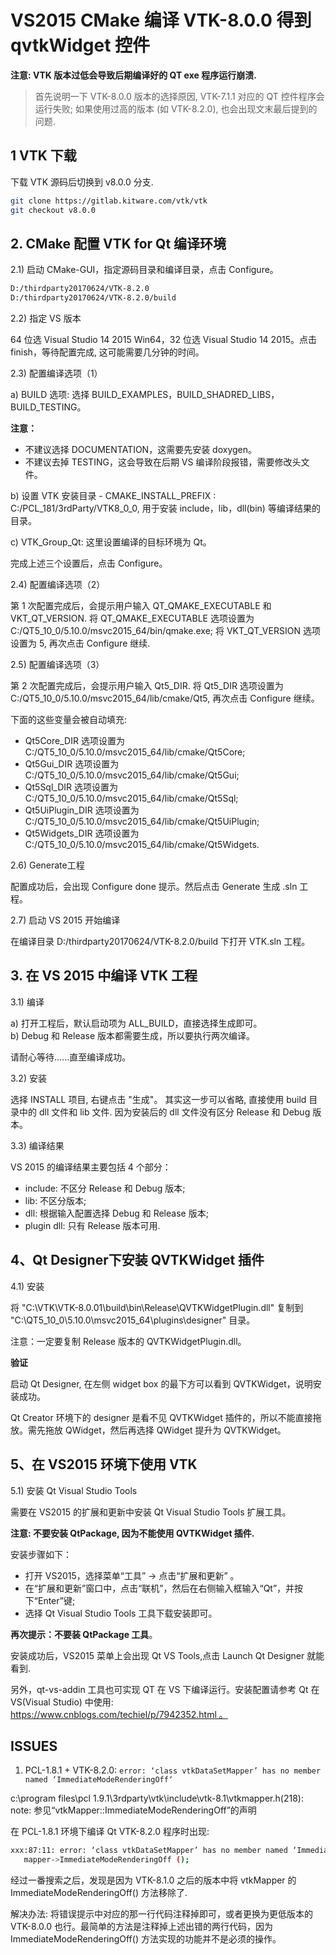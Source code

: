# VS2015 CMake 编译 VTK-8.0.0 得到 qvtkWidget 控件  

**注意: VTK 版本过低会导致后期编译好的 QT exe 程序运行崩溃.**  

> 首先说明一下 VTK-8.0.0 版本的选择原因, VTK-7.1.1 对应的 QT 控件程序会运行失败; 如果使用过高的版本 (如 VTK-8.2.0), 也会出现文末最后提到的问题.   

## 1 VTK 下载

下载 VTK 源码后切换到 v8.0.0 分支.  

```bash
git clone https://gitlab.kitware.com/vtk/vtk
git checkout v8.0.0
```

## 2. CMake 配置 VTK for Qt 编译环境  

2.1) 启动 CMake-GUI，指定源码目录和编译目录，点击 Configure。  

```bash
D:/thirdparty20170624/VTK-8.2.0  
D:/thirdparty20170624/VTK-8.2.0/build  
```

2.2) 指定 VS 版本  

64 位选 Visual Studio 14 2015 Win64，32 位选 Visual Studio 14 2015。点击 finish，等待配置完成, 这可能需要几分钟的时间。  


2.3) 配置编译选项（1）  

a) BUILD 选项: 选择 BUILD_EXAMPLES，BUILD_SHADRED_LIBS，BUILD_TESTING。  

**注意：**  

- 不建议选择 DOCUMENTATION，这需要先安装 doxygen。  
- 不建议去掉 TESTING，这会导致在后期 VS 编译阶段报错，需要修改头文件。  

b) 设置 VTK 安装目录 - CMAKE_INSTALL_PREFIX : C:/PCL_181/3rdParty/VTK8_0_0, 用于安装 include，lib，dll(bin) 等编译结果的目录。  

c) VTK_Group_Qt: 这里设置编译的目标环境为 Qt。  
 
完成上述三个设置后，点击 Configure。  

2.4) 配置编译选项（2）  

第 1 次配置完成后，会提示用户输入 QT_QMAKE_EXECUTABLE 和 VKT_QT_VERSION. 将 QT_QMAKE_EXECUTABLE 选项设置为 C:/QT5_10_0/5.10.0/msvc2015_64/bin/qmake.exe; 将 VKT_QT_VERSION 选项设置为 5, 再次点击 Configure 继续.  

2.5) 配置编译选项（3）
 
第 2 次配置完成后，会提示用户输入 Qt5_DIR. 将 Qt5_DIR 选项设置为 C:/QT5_10_0/5.10.0/msvc2015_64/lib/cmake/Qt5, 再次点击 Configure 继续。

下面的这些变量会被自动填充:  

- Qt5Core_DIR 选项设置为  C:/QT5_10_0/5.10.0/msvc2015_64/lib/cmake/Qt5Core;  
- Qt5Gui_DIR 选项设置为  C:/QT5_10_0/5.10.0/msvc2015_64/lib/cmake/Qt5Gui;  
- Qt5Sql_DIR 选项设置为  C:/QT5_10_0/5.10.0/msvc2015_64/lib/cmake/Qt5Sql;  
- Qt5UiPlugin_DIR 选项设置为  C:/QT5_10_0/5.10.0/msvc2015_64/lib/cmake/Qt5UiPlugin;  
- Qt5Widgets_DIR 选项设置为  C:/QT5_10_0/5.10.0/msvc2015_64/lib/cmake/Qt5Widgets.  

2.6) Generate工程

配置成功后，会出现 Configure done 提示。然后点击 Generate 生成 .sln 工程。  

2.7) 启动 VS 2015 开始编译

在编译目录 D:/thirdparty20170624/VTK-8.2.0/build 下打开 VTK.sln 工程。  

## 3. 在 VS 2015 中编译 VTK 工程  

3.1) 编译  

a) 打开工程后，默认启动项为 ALL_BUILD，直接选择生成即可。  
b) Debug 和 Release 版本都需要生成，所以要执行两次编译。  

请耐心等待......直至编译成功。  

3.2) 安装  

选择 INSTALL 项目, 右键点击 "生成"。 其实这一步可以省略, 直接使用 build 目录中的 dll 文件和 lib 文件. 因为安装后的 dll 文件没有区分 Release 和 Debug 版本。  

3.3) 编译结果  

VS 2015 的编译结果主要包括 4 个部分：  

- include: 不区分 Release 和 Debug 版本;  
- lib: 不区分版本;  
- dll: 根据输入配置选择 Debug 和 Release 版本;  
- plugin dll: 只有 Release 版本可用.  

## 4、Qt Designer下安装 QVTKWidget 插件  

4.1) 安装  

将 "C:\VTK\VTK-8.0.01\build\bin\Release\QVTKWidgetPlugin.dll" 复制到 "C:\QT5_10_0\5.10.0\msvc2015_64\plugins\designer" 目录。 

注意：一定要复制 Release 版本的 QVTKWidgetPlugin.dll。  

**验证**  

启动 Qt Designer, 在左侧 widget box 的最下方可以看到 QVTKWidget，说明安装成功。  

Qt Creator 环境下的 designer 是看不见 QVTKWidget 插件的，所以不能直接拖放。需先拖放 QWidget，然后再选择 QWidget 提升为 QVTKWidget。  

## 5、在 VS2015 环境下使用 VTK  

5.1) 安装 Qt Visual Studio Tools  

需要在 VS2015 的扩展和更新中安装 Qt Visual Studio Tools 扩展工具。  

**注意: 不要安装 QtPackage, 因为不能使用 QVTKWidget 插件.**   

安装步骤如下：  

- 打开 VS2015，选择菜单“工具” → 点击“扩展和更新” 。
- 在“扩展和更新”窗口中，点击“联机”，然后在右侧输入框输入“Qt”，并按下“Enter”键;  
- 选择 Qt Visual Studio Tools 工具下载安装即可。

**再次提示：不要装 QtPackage 工具**。  

安装成功后，VS2015 菜单上会出现 Qt VS Tools,点击 Launch Qt Designer 就能看到.  

另外，qt-vs-addin 工具也可实现 QT 在 VS 下编译运行。安装配置请参考 Qt 在 VS(Visual Studio) 中使用: https://www.cnblogs.com/techiel/p/7942352.html 。  

## ISSUES  

1) PCL-1.8.1 + VTK-8.2.0: `error: ‘class vtkDataSetMapper’ has no member named ‘ImmediateModeRenderingOff‘`  

c:\program files\pcl 1.9.1\3rdparty\vtk\include\vtk-8.1\vtkmapper.h(218): note: 参见“vtkMapper::ImmediateModeRenderingOff”的声明

在 PCL-1.8.1 环境下编译 Qt VTK-8.2.0 程序时出现:  

```bash
xxx:87:11: error: ‘class vtkDataSetMapper’ has no member named ‘ImmediateModeRenderingOff’
   mapper->ImmediateModeRenderingOff ();
```
 
经过一番搜索之后，发现是因为 VTK-8.1.0 之后的版本中将 vtkMapper 的 ImmediateModeRenderingOff() 方法移除了.  

解决办法: 将错误提示中对应的那一行代码注释掉即可，或者更换为更低版本的 VTK-8.0.0 也行。最简单的方法是注释掉上述出错的两行代码，因为ImmediateModeRenderingOff() 方法实现的功能并不是必须的操作。  

